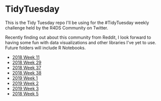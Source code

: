 # TidyTuesday

This is the Tidy Tuesday repo I'll be using for the #TidyTuesday weekly challenge held by
the R4DS Community on Twitter.

Recently finding out about this community from Reddit, I look forward to having some
fun with data visualizations and other libraries I've yet to use. Future folders will
include R Notebooks.

* [2018 Week 11](https://github.com/JerrickTram/TidyTuesday/tree/master/2018%20Week%2011%20FIFA%20World%20Cup)
* [2018 Week 29](https://github.com/JerrickTram/TidyTuesday/tree/master/2018%20Week%2029%20College%20Major%20and%20Income)
* [2018 Week 37](https://github.com/JerrickTram/TidyTuesday/tree/master/2018%20Week%2037%20NYC%20Restaurant%20Inspections)
* [2018 Week 38](https://github.com/JerrickTram/TidyTuesday/tree/master/2018%20Week%2038%20Cetaceans%20Data)
* [2019 Week 1](https://github.com/JerrickTram/TidyTuesday/tree/master/2019%20Week%201%20Rstats%20%26%20TidyTuesday)
* [2019 Week 2](https://github.com/JerrickTram/TidyTuesday/tree/master/2019%20Week%202%20TV%20Ratings)
* [2019 Week 3](https://github.com/JerrickTram/TidyTuesday/tree/master/2019%20Week%203%20Space)
* [2018 Week 5](https://github.com/JerrickTram/TidyTuesday/tree/master/2019%20Week%205%20Milk)
